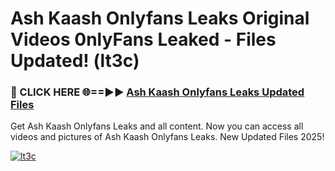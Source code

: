 # Ash Kaash Onlyfans Leaks Original Videos 0nlyFans Leaked - Files Updated! (lt3c)

<h3>🔴 CLICK HERE 🌐==►► <a href="https://tinyurl.com/3hn5wdd3" rel="nofollow">Ash Kaash Onlyfans Leaks Updated Files</a></h3>

Get Ash Kaash Onlyfans Leaks and all content. Now you can access all videos and pictures of Ash Kaash Onlyfans Leaks. New Updated Files 2025!

[![lt3c](https://i.imgur.com/4HnBqBT.gif)](https://tinyurl.com/3hn5wdd3)
